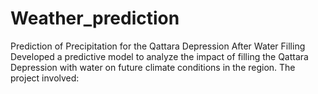 # Weather_prediction
Prediction of Precipitation for the Qattara Depression After Water Filling Developed a predictive model to analyze the impact of filling the Qattara Depression with water on future climate conditions in the region. The project involved:
